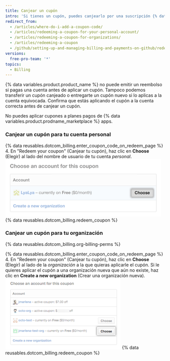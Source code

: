 ```yaml
---
title: Canjear un cupón
intro: 'Si tienes un cupón, puedes canjearlo por una suscripción {% data variables.product.prodname_dotcom %} paga.'
redirect_from:
  - /articles/where-do-i-add-a-coupon-code/
  - /articles/redeeming-a-coupon-for-your-personal-account/
  - /articles/redeeming-a-coupon-for-organizations/
  - /articles/redeeming-a-coupon
  - /github/setting-up-and-managing-billing-and-payments-on-github/redeeming-a-coupon
versions:
  free-pro-team: '*'
topics:
  - Billing
---
```

{% data variables.product.product_name %} no puede emitir un reembolso si pagas una cuenta antes de aplicar un cupón. Tampoco podemos transferir un cupón canjeado o entregarte un cupón nuevo si lo aplicas a la cuenta equivocada. Confirma que estás aplicando el cupón a la cuenta correcta antes de canjear un cupón.

No puedes aplicar cupones a planes pagos de {% data variables.product.prodname_marketplace %} apps.

### Canjear un cupón para tu cuenta personal

{% data reusables.dotcom_billing.enter_coupon_code_on_redeem_page %}
4. En "Redeem your coupon" (Canjear tu cupón), haz clic en **Choose** (Elegir) al lado del nombre de usuario de tu cuenta *personal*. ![Botón Choose (Elegir)](/assets/images/help/settings/redeem-coupon-choose-button-for-personal-accounts.png)
{% data reusables.dotcom_billing.redeem_coupon %}

### Canjear un cupón para tu organización

{% data reusables.dotcom_billing.org-billing-perms %}

{% data reusables.dotcom_billing.enter_coupon_code_on_redeem_page %}
4. En "Redeem your coupon" (Canjear tu cupón), haz clic en **Choose** (Elegir) al lado de la *organización* a la que quieras aplicarle el cupón. Si le quieres aplicar el cupón a una organización nueva que aún no existe, haz clic en **Create a new organization** (Crear una organización nueva). ![Botón Choose (Elegir)](/assets/images/help/settings/redeem-coupon-choose-button.png)
{% data reusables.dotcom_billing.redeem_coupon %}
